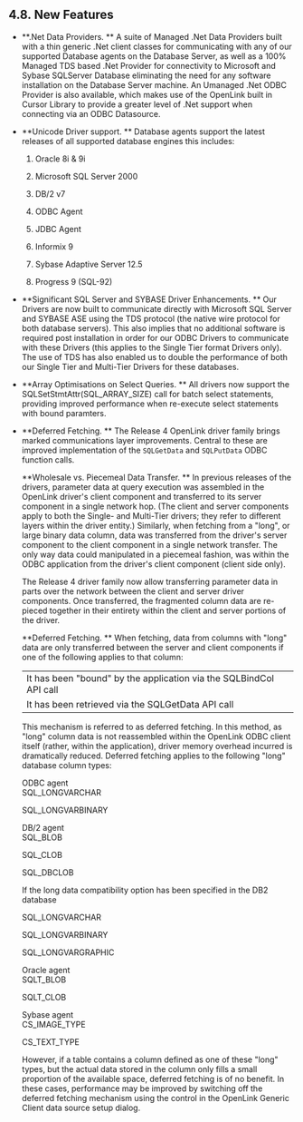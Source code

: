 <div id="mt_features_dotnet" class="section">

<div class="titlepage">

<div>

<div>

## 4.8. New Features

</div>

</div>

</div>

<div class="itemizedlist">

- **.Net Data Providers. ** A suite of Managed .Net Data Providers built
  with a thin generic .Net client classes for communicating with any of
  our supported Database agents on the Database Server, as well as a
  100% Managed TDS based .Net Provider for connectivity to Microsoft and
  Sybase SQLServer Database eliminating the need for any software
  installation on the Database Server machine. An Umanaged .Net ODBC
  Provider is also available, which makes use of the OpenLink built in
  Cursor Library to provide a greater level of .Net support when
  connecting via an ODBC Datasource.

- **Unicode Driver support. ** Database agents support the latest
  releases of all supported database engines this includes:

  <div class="orderedlist">

  1.  Oracle 8i & 9i

  2.  Microsoft SQL Server 2000

  3.  DB/2 v7

  4.  ODBC Agent

  5.  JDBC Agent

  6.  Informix 9

  7.  Sybase Adaptive Server 12.5

  8.  Progress 9 (SQL-92)

  </div>

- **Significant SQL Server and SYBASE Driver Enhancements. ** Our
  Drivers are now built to communicate directly with Microsoft SQL
  Server and SYBASE ASE using the TDS protocol (the native wire protocol
  for both database servers). This also implies that no additional
  software is required post installation in order for our ODBC Drivers
  to communicate with these Drivers (this applies to the Single Tier
  format Drivers only). The use of TDS has also enabled us to double the
  performance of both our Single Tier and Multi-Tier Drivers for these
  databases.

- **Array Optimisations on Select Queries. ** All drivers now support
  the SQLSetStmtAttr(SQL_ARRAY_SIZE) call for batch select statements,
  providing improved performance when re-execute select statements with
  bound paramters.

- **Deferred Fetching. ** The Release 4 OpenLink driver family brings
  marked communications layer improvements. Central to these are
  improved implementation of the `SQLGetData` and `SQLPutData` ODBC
  function calls.

  **Wholesale vs. Piecemeal Data Transfer. ** In previous releases of
  the drivers, parameter data at query execution was assembled in the
  OpenLink driver's client component and transferred to its server
  component in a single network hop. (The client and server components
  apply to both the Single- and Multi-Tier drivers; they refer to
  different layers within the driver entity.) Similarly, when fetching
  from a "long", or large binary data column, data was transferred from
  the driver's server component to the client component in a single
  network transfer. The only way data could manipulated in a piecemeal
  fashion, was within the ODBC application from the driver's client
  component (client side only).

  The Release 4 driver family now allow transferring parameter data in
  parts over the network between the client and server driver
  components. Once transferred, the fragmented column data are re-pieced
  together in their entirety within the client and server portions of
  the driver.

  **Deferred Fetching. ** When fetching, data from columns with "long"
  data are only transferred between the server and client components if
  one of the following applies to that column:

  |                                                                    |
  |--------------------------------------------------------------------|
  | It has been "bound" by the application via the SQLBindCol API call |
  | It has been retrieved via the SQLGetData API call                  |

  This mechanism is referred to as deferred fetching. In this method, as
  "long" column data is not reassembled within the OpenLink ODBC client
  itself (rather, within the application), driver memory overhead
  incurred is dramatically reduced. Deferred fetching applies to the
  following "long" database column types:

  <div class="variablelist">

  <span class="term">ODBC agent</span>  
  SQL_LONGVARCHAR

  SQL_LONGVARBINARY

  <span class="term">DB/2 agent</span>  
  SQL_BLOB

  SQL_CLOB

  SQL_DBCLOB

  If the long data compatibility option has been specified in the DB2
  database

  SQL_LONGVARCHAR

  SQL_LONGVARBINARY

  SQL_LONGVARGRAPHIC

  <span class="term">Oracle agent</span>  
  SQLT_BLOB

  SQLT_CLOB

  <span class="term">Sybase agent</span>  
  CS_IMAGE_TYPE

  CS_TEXT_TYPE

  </div>

  However, if a table contains a column defined as one of these "long"
  types, but the actual data stored in the column only fills a small
  proportion of the available space, deferred fetching is of no benefit.
  In these cases, performance may be improved by switching off the
  deferred fetching mechanism using the control in the OpenLink Generic
  Client data source setup dialog.

</div>

</div>
